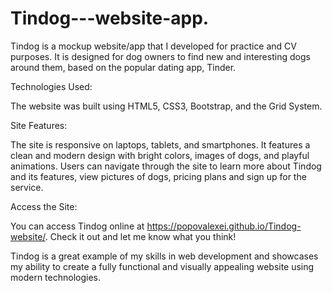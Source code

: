 # Tindog---website-app.

Tindog is a mockup website/app that I developed for practice and CV purposes. It is designed for dog owners to find new and interesting dogs around them, based on the popular dating app, Tinder.

Technologies Used:

The website was built using HTML5, CSS3, Bootstrap, and the Grid System.

Site Features:

The site is responsive on laptops, tablets, and smartphones. It features a clean and modern design with bright colors, images of dogs, and playful animations. Users can navigate through the site to learn more about Tindog and its features, view pictures of dogs, pricing plans and sign up for the service. 

Access the Site:

You can access Tindog online at https://popovalexei.github.io/Tindog-website/. Check it out and let me know what you think!

Tindog is a great example of my skills in web development and showcases my ability to create a fully functional and visually appealing website using modern technologies.
